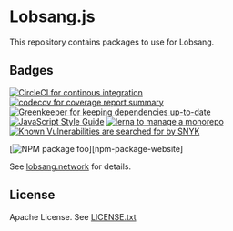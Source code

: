# Lobsang.js

This repository contains packages to use for Lobsang.

## Badges

[![CircleCI for continous integration][circleci-badge]][circleci-report]
[![codecov for coverage report summary][codecov-badge]][codecov-report]
[![Greenkeeper for keeping dependencies up-to-date][greenkeeper-badge]][greenkeeper-website]
[![JavaScript Style Guide][standard-badge]][standard-website]
[![lerna to manage a monorepo][lerna-badge]][lerna-website]
[![Known Vulnerabilities are searched for by SNYK][snyk-badge]][snyk-report]

[![NPM package foo][npm-package-badge]][npm-package-website]

See [lobsang.network][website] for details.

## License

Apache License. See [LICENSE.txt][license]

[circleci-badge]: https://circleci.com/gh/lobsangnet/lobsang.js/tree/master.svg?style=shield
[circleci-report]: https://circleci.com/gh/lobsangnet/lobsang.js/tree/master
[codecov-badge]: https://codecov.io/gh/lobsangnet/lobsang.js/branch/master/graph/badge.svg
[codecov-report]: https://codecov.io/gh/lobsangnet/lobsang.js
[greenkeeper-badge]: https://badges.greenkeeper.io/lobsangnet/lobsang.js.svg
[greenkeeper-website]: https://greenkeeper.io/
[lerna-badge]: https://img.shields.io/badge/maintained%20with-lerna-cc00ff.svg
[lerna-website]: https://lernajs.io/
[license]: ./LICENSE.txt
[npm-package-badge]: https://nodei.co/npm/@lobsangnet/foo.png
[npm-packages-website]: https://npmjs.org/package/@lobsangnet/foo
[snyk-badge]: https://snyk.io/test/github/lobsangnet/lobsang.js/badge.svg
[snyk-report]: https://snyk.io/test/github/lobsangnet/lobsang.js
[standard-badge]: https://img.shields.io/badge/code_style-standard-brightgreen.svg
[standard-website]: https://standardjs.com/
[website]: http://lobsang.network/
